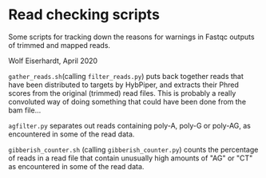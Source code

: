 # Read checking scripts

Some scripts for tracking down the reasons for warnings in Fastqc outputs of trimmed and mapped reads. 

Wolf Eiserhardt, April 2020

`gather_reads.sh`(calling `filter_reads.py`) puts back together reads that have been distributed to targets by HybPiper, and extracts their Phred scores from the original (trimmed) read files. This is probably a really convoluted way of doing something that could have been done from the bam file...

`agfilter.py` separates out reads containing poly-A, poly-G or poly-AG, as encountered in some of the read data. 

`gibberish_counter.sh` (calling `gibberish_counter.py`) counts the percentage of reads in a read file that contain unusually high amounts of "AG" or "CT" as encountered in some of the read data. 